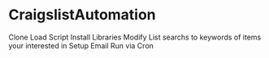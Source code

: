 # CraigslistAutomation
Clone 
Load Script 
Install Libraries
Modify List searchs to keywords of items your interested in
Setup Email
Run via Cron 
